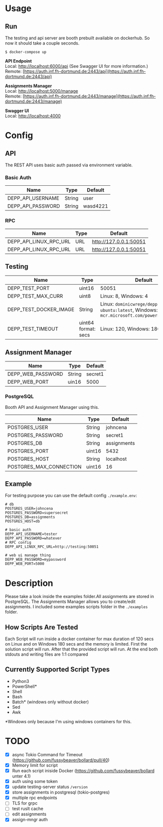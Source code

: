 
# Usage

## Run

The testing and api server are booth prebuilt available on dockerhub.
So now it should take a couple seconds.

```
$ docker-compose up
```

**API Endpoint**  
Local:
[http://localhost:6000/api](http://localhost:6000/api) (See Swagger UI for more information.)  
Remote:
[https://auth.inf.fh-dortmund.de:2443/api](https://auth.inf.fh-dortmund.de:2443/api)


**Assignments Manager**  
Local:
[http://localhost:5000/manage](http://localhost:5000/manage)  
Remote:
[https://auth.inf.fh-dortmund.de:2443/manage](https://auth.inf.fh-dortmund.de:2443/manage)

**Swagger UI**  
Local:
[http://localhost:4000](http://localhost:4000)

# Config

## API 

The REST API uses basic auth passed via environment variable. 

### Basic Auth

|Name|Type|Default|
|---|---|---|
|DEPP_API_USERNAME|String|user|
|DEPP_API_PASSWORD|String|wasd4221|

### RPC
|Name|Type|Default|
|---|---|---|
|DEPP_API_LINUX_RPC_URL|URL|http://127.0.0.1:50051|
|DEPP_API_LINUX_RPC_URL|URL|http://127.0.0.1:50051|

## Testing  
|Name|Type|Default|
|---|---|---|
|DEPP_TEST_PORT|uint16|50051|
|DEPP_TEST_MAX_CURR|uint8|Linux: 8, Windows: 4|
|DEPP_TEST_DOCKER_IMAGE|String|Linux: ```dominicwrege/depp-project-ubuntu:latest```, Windows: ```mcr.microsoft.com/powershell:latest```|
|DEPP_TEST_TIMEOUT|uint64 format: secs|Linux: 120, Windows: 180|

## Assignment Manager
|Name|Type|Default|
|---|---|---|
|DEPP_WEB_PASSWORD|String|secret1|
|DEPP_WEB_PORT|uin16|5000|

### PostgreSQL
Booth API and Assignment Manager using this.

|Name|Type|Default|
|---|---|---|
|POSTGRES_USER|String|johncena|
|POSTGRES_PASSWORD|String|secret1|
|POSTGRES_DB|String|assignments|
|POSTGRES_PORT|uint16|5432|
|POSTGRES_HOST|String|localhost|
|POSTGRES_MAX_CONNECTION|uint16|16|

## Example

For testing purpose you can use the default config ```./example.env```:

 ```
 # db
POSTGRES_USER=johncena
POSTGRES_PASSWORD=supersecret
POSTGRES_DB=assignments
POSTGRES_HOST=db

# basic auth
DEPP_API_USERNAME=tester
DEPP_API_PASSWORD=whatever
# RPC config
DEPP_API_LINUX_RPC_URL=http://testing:50051

# web ui manage thing
DEPP_WEB_PASSWORD=mypassword
DEPP_WEB_PORT=5000
 
 ```

# Description

Please take a look inside the examples folder.All assignments are stored in PostgreSQL.
The Assignments Manager allows you to create/edit assignments.
I included some examples scripts folder in the ```./examples``` folder.

## How Scripts Are Tested
Each Script will run inside a docker container for max duration of 120 secs on Linux and on Windows 180 secs and the memory is limited. First the solution script will run. After that the provided script will run. At the end both stdouts and writing files are 1:1 compared

## Currently Supported Script Types

- Python3
- PowerShell\*
- Shell
- Bash
- Batch\* (windows only without docker)
- Sed
- Awk

\*Windows only because I'm using windows containers for this.


# TODO

- [x] async Tokio Command for Timeout (https://github.com/fussybeaver/bollard/pull/40)
- [x] Memory limit for script
- [x] Run each script iniside Docker (https://github.com/fussybeaver/bollard unter 4.1)
- [x] auth using some token
- [x] update testing-server status `/version`
- [x] store assignments in postgresql (tokio-postgres)
- [x] multiple rpc endpoints
- [ ] TLS for grpc
- [ ] test ruslt cache
- [ ] edit assignments
- [x] assign-mngr auth